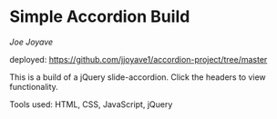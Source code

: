 # Simple Accordion Build
*Joe Joyave*

deployed: https://github.com/jjoyave1/accordion-project/tree/master

This is a build of a jQuery slide-accordion.  Click the headers to view functionality.

Tools used:
HTML, CSS, JavaScript, jQuery
